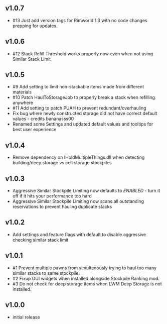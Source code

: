 ## v1.0.7
- #13 Just add version tags for Rimworld 1.3 with no code changes prepping for updates.

## v1.0.6
- #12 Stack Refill Threshold works properly now even when not using Similar Stack Limit

## v1.0.5
- #9 Add setting to limit non-stackable items made from different materials
- #10 Patch HaulToStorageJob to properly break a stack when refilling anywhere
- #11 Add setting to patch PUAH to prevent redundant/overhauling
- Fix bug where newly constructed storage did not have correct default values - credits bananasss00
- Renamed some Settings and updated default values and tooltips for best user experience

## v1.0.4
- Remove dependency on IHoldMultipleThings.dll when detecting building/deep storage vs cell storage stockpiles

## v1.0.3
- Aggressive Similar Stockpile Limiting now defaults to *ENABLED* - turn it off if it hits your performance too hard
- Aggressive Similar Stockpile Limiting now scans all outstanding reservations to prevent hauling duplicate stacks

## v1.0.2
- Add settings and feature flags with default to disable aggressive checking similar stack limit

## v1.0.1
- #1 Prevent multiple pawns from simultenously trying to haul too many similar stacks to same stockpile.
- #2 Fixup GUI widgets when installed alongside Stockpile Ranking mod.
- #3 Do not check for deep storage items when LWM Deep Storage is not installed.

## v1.0.0
- initial release
